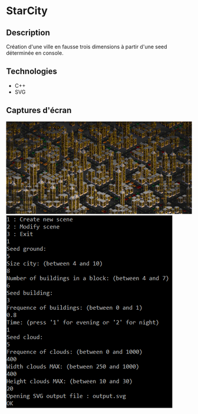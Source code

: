 # StarCity
## Description
Création d'une ville en fausse trois dimensions à partir d'une seed déterminée en console.
## Technologies
* C++
* SVG
## Captures d'écran
![alt text](https://github.com/Paulcou/projets-ecole/blob/main/images/StarCityRender.PNG?raw=true[title="Rendu"])
![alt text](https://github.com/Paulcou/projets-ecole/blob/main/images/StarCityConsole.PNG?raw=true)
